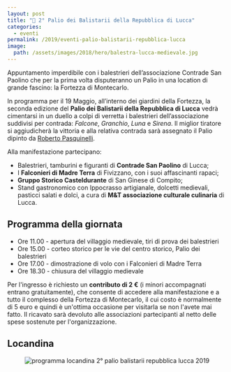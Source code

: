 ```yaml
---
layout: post
title: "📅 2° Palio dei Balistarii della Repubblica di Lucca"
categories:
  - eventi
permalink: /2019/eventi-palio-balistarii-repubblica-lucca
image:
  path: /assets/images/2018/hero/balestra-lucca-medievale.jpg
---
```


Appuntamento imperdibile con i balestrieri dell’associazione Contrade San
Paolino che per la prima volta disputeranno un Palio in una location di grande
fascino: la Fortezza di Montecarlo.

<!-- more -->

In programma per il 19 Maggio, all’interno dei giardini della Fortezza, la seconda edizione del **Palio dei Balistarii della Repubblica di Lucca** vedrà cimentarsi in un duello a colpi di verretta i balestrieri dell’associazione suddivisi per contrada: *Falcone*, *Granchio*, *Luna* e *Sirena*. Il miglior tiratore si aggiudicherà la vittoria e alla relativa contrada sarà assegnato il Palio dipinto da [Roberto Pasquinelli](/2019/roberto-pasquinelli-autore-palio-repubblica-lucca).

Alla manifestazione partecipano:

* Balestrieri, tamburini e figuranti di **Contrade San Paolino** di Lucca;
* I **Falconieri di Madre Terra** di Fivizzano, con i suoi affascinanti rapaci;
* **Gruppo Storico Casteldurante** di San Ginese di Compito;
* Stand gastronomico con Ippocrasso artigianale, dolcetti medievali, pasticci salati e dolci, a cura di **M&T associazione culturale culinaria** di Lucca.

## Programma della giornata

* Ore 11.00 - apertura del villaggio medievale, tiri di prova dei balestrieri
* Ore 15.00 - corteo storico per le vie del centro storico, Palio dei balestrieri
* Ore 17.00 - dimostrazione di volo con i Falconieri di Madre Terra
* Ore 18.30 - chiusura del villaggio medievale

Per l'ingresso è richiesto un **contributo  di 2 €** (i minori accompagnati
entrano gratuitamente), che consente di accedere alla manifestazione e a tutto
il complesso della Fortezza di Montecarlo, il cui costo è normalmente di 5 euro
e quindi è un'ottima occasione per visitarla se non l'avete mai fatto. Il
ricavato sarà devoluto alle associazioni partecipanti al netto delle spese
sostenute per l'organizzazione.

## Locandina

<figure class="align-center">
    <img src="{{ 'assets/images/2019/palio-balistarii/balistarii-2019.jpg' | absolute_url }}" alt="programma locandina 2° palio balistarii repubblica lucca 2019">
</figure>